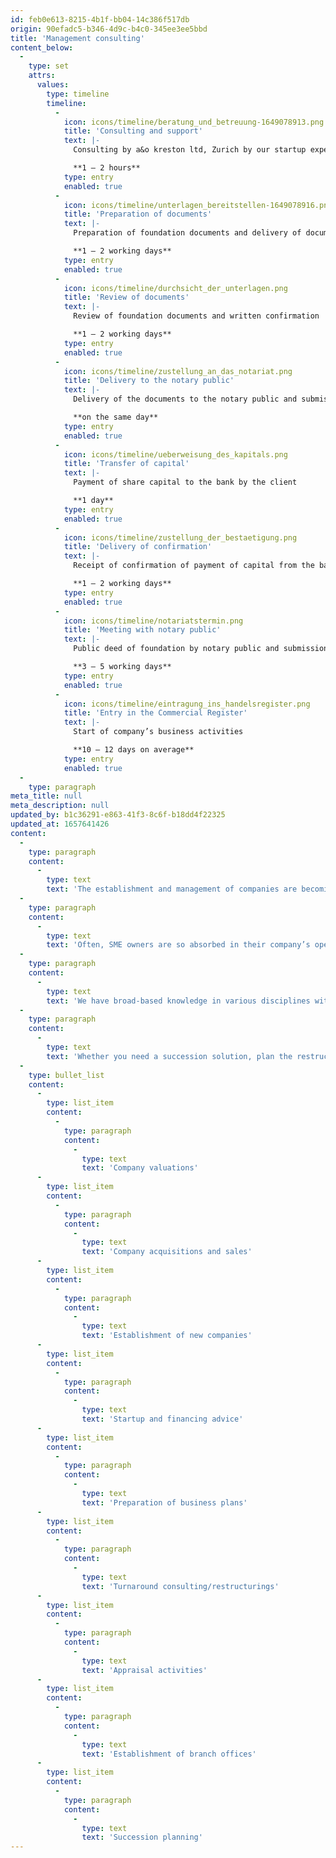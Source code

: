```yaml
---
id: feb0e613-8215-4b1f-bb04-14c386f517db
origin: 90efadc5-b346-4d9c-b4c0-345ee3ee5bbd
title: 'Management consulting'
content_below:
  -
    type: set
    attrs:
      values:
        type: timeline
        timeline:
          -
            icon: icons/timeline/beratung_und_betreuung-1649078913.png
            title: 'Consulting and support'
            text: |-
              Consulting by a&o kreston ltd, Zurich by our startup experts. Definition of strategy and mandate issued by client.

              **1 – 2 hours**
            type: entry
            enabled: true
          -
            icon: icons/timeline/unterlagen_bereitstellen-1649078916.png
            title: 'Preparation of documents'
            text: |-
              Preparation of foundation documents and delivery of documents by e-mail.

              **1 – 2 working days**
            type: entry
            enabled: true
          -
            icon: icons/timeline/durchsicht_der_unterlagen.png
            title: 'Review of documents'
            text: |-
              Review of foundation documents and written confirmation

              **1 – 2 working days**
            type: entry
            enabled: true
          -
            icon: icons/timeline/zustellung_an_das_notariat.png
            title: 'Delivery to the notary public'
            text: |-
              Delivery of the documents to the notary public and submission of instructions to the bank for payment of capital.

              **on the same day**
            type: entry
            enabled: true
          -
            icon: icons/timeline/ueberweisung_des_kapitals.png
            title: 'Transfer of capital'
            text: |-
              Payment of share capital to the bank by the client

              **1 day**
            type: entry
            enabled: true
          -
            icon: icons/timeline/zustellung_der_bestaetigung.png
            title: 'Delivery of confirmation'
            text: |-
              Receipt of confirmation of payment of capital from the bank Appointment with notary public

              **1 – 2 working days**
            type: entry
            enabled: true
          -
            icon: icons/timeline/notariatstermin.png
            title: 'Meeting with notary public'
            text: |-
              Public deed of foundation by notary public and submission of foundation documents to the Commercial Register

              **3 – 5 working days**
            type: entry
            enabled: true
          -
            icon: icons/timeline/eintragung_ins_handelsregister.png
            title: 'Entry in the Commercial Register'
            text: |-
              Start of company’s business activities

              **10 – 12 days on average**
            type: entry
            enabled: true
  -
    type: paragraph
meta_title: null
meta_description: null
updated_by: b1c36291-e863-41f3-8c6f-b18dd4f22325
updated_at: 1657641426
content:
  -
    type: paragraph
    content:
      -
        type: text
        text: 'The establishment and management of companies are becoming ever more complex. The framework conditions change ever faster, and processes have to be adapted. We support you with our broad-based business expertise, competently and practice-oriented in order to ensure that you achieve your business objectives.'
  -
    type: paragraph
    content:
      -
        type: text
        text: 'Often, SME owners are so absorbed in their company’s operational leadership that strategic considerations and risk management are neglected. It is important, however, for business owners to take the time to identify risks with the help of experienced consultants.'
  -
    type: paragraph
    content:
      -
        type: text
        text: 'We have broad-based knowledge in various disciplines within our company, as well as outside via various networks. Our specialists in the fields of finance, taxation, law and information technology guarantee solutions that bring you ahead.'
  -
    type: paragraph
    content:
      -
        type: text
        text: 'Whether you need a succession solution, plan the restructuring of your company or have to master a difficult situation, we support you for as long as required and requested. You focus on your core business while we take care of the rest. Our management consulting services include:'
  -
    type: bullet_list
    content:
      -
        type: list_item
        content:
          -
            type: paragraph
            content:
              -
                type: text
                text: 'Company valuations'
      -
        type: list_item
        content:
          -
            type: paragraph
            content:
              -
                type: text
                text: 'Company acquisitions and sales'
      -
        type: list_item
        content:
          -
            type: paragraph
            content:
              -
                type: text
                text: 'Establishment of new companies'
      -
        type: list_item
        content:
          -
            type: paragraph
            content:
              -
                type: text
                text: 'Startup and financing advice'
      -
        type: list_item
        content:
          -
            type: paragraph
            content:
              -
                type: text
                text: 'Preparation of business plans'
      -
        type: list_item
        content:
          -
            type: paragraph
            content:
              -
                type: text
                text: 'Turnaround consulting/restructurings'
      -
        type: list_item
        content:
          -
            type: paragraph
            content:
              -
                type: text
                text: 'Appraisal activities'
      -
        type: list_item
        content:
          -
            type: paragraph
            content:
              -
                type: text
                text: 'Establishment of branch offices'
      -
        type: list_item
        content:
          -
            type: paragraph
            content:
              -
                type: text
                text: 'Succession planning'
---
```

